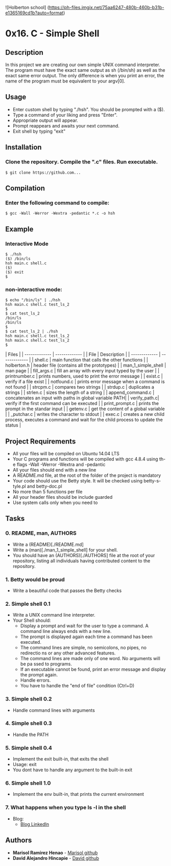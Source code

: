 ![Holberton school]
(https://ph-files.imgix.net/75aa6247-480b-460b-b31b-e1365169cd1b?auto=format)

# 0x16. C - Simple Shell

## Description
In this project we are creating our own simple UNIX command interpreter. The program must have the exact same output as sh (/bin/sh) as well as the exact same error output. The only difference is when you print an error, the name of the program must be equivalent to your argv[0].

## Usage
- Enter custom shell by typing "./hsh". You should be prompted with a ($).
- Type a command of your liking and press "Enter".
- Appropriate output will appear.
- Prompt reappears and awaits your next command.
- Exit shell by typing "exit"

## Installation
### Clone the repository. Compile the ".c" files. Run executable.
```
$ git clone https://github.com...
```

## Compilation
### Enter the following command to compile:
```
$ gcc -Wall -Werror -Wextra -pedantic *.c -o hsh
```

## Example
### Interactive Mode
```
$ ./hsh
($) /bin/ls
hsh main.c shell.c
($)
($) exit
$
```

### non-interactive mode:
```
$ echo "/bin/ls" | ./hsh
hsh main.c shell.c test_ls_2
$
$ cat test_ls_2
/bin/ls
/bin/ls
$
$ cat test_ls_2 | ./hsh
hsh main.c shell.c test_ls_2
hsh main.c shell.c test_ls_2
$
```

 | Files |
 | ------------- | ------------- |
 | File | Description |
 | ------------- | ------------- |
 | shell.c | main function that calls the other functions |
 | holberton.h | header file (contains all the prototypes) |
 | man_1_simple_shell | man page |
 | fill_args.c | fill an array with every input typed by the user |
 | printnumber.c | prints numbers, used to print the error message |
 | exist.c | verify if a file exist |
 | notfound.c | prints error message when a command is not found |
 | strcpm.c | compares two strings |
 | strdup.c | duplicates a strings  |
 | strlen.c | sizes the length of a string |
 | append_command.c | concatenates an input with paths in global variable PATH|
 | verify_path.c| verify if the first command can be executed |
 | print_prompt.c | prints the prompt in the standar input |
 | getenv.c | get the content of a global variable |
 | _putchar.c | writes the character to stdout |
 | exec.c | creates a new child process, executes a command and wait for the child process to update the status |

## Project Requirements
- All your files will be compiled on Ubuntu 14.04 LTS
- Your C programs and functions will be compiled with gcc 4.8.4 using th- e flags -Wall -Werror -Wextra and -pedantic
- All your files should end with a new line
- A README.md file, at the root of the folder of the project is mandatory
- Your code should use the Betty style. It will be checked using betty-s- tyle.pl and betty-doc.pl
- No more than 5 functions per file
- All your header files should be include guarded
- Use system calls only when you need to

## Tasks
### 0. README, man, AUTHORS
- Write a (README)[./README.md]
- Write a (man)[./man_1_simple_shell] for your shell.
- You should have an (AUTHORS)[./AUTHORS] file at the root of your repository, listing all individuals having contributed content to the repository.

### 1. Betty would be proud
- Write a beautiful code that passes the Betty checks

### 2. Simple shell 0.1
- Write a UNIX command line interpreter.
- Your Shell should:
  - Display a prompt and wait for the user to type a command. A command	    line always ends with a new line.
  - The prompt is displayed again each time a command has been executed.
  - The command lines are simple, no semicolons, no pipes, no redirectio    ns or any other advanced features.
  - The command lines are made only of one word. No arguments will be pa    ssed to programs.
  - If an executable cannot be found, print an error message and display    the prompt again.
  - Handle errors.
  - You have to handle the "end of file" condition (Ctrl+D)

### 3. Simple shell 0.2
- Handle command lines with arguments

### 4. Simple shell 0.3
- Handle the PATH

### 5. Simple shell 0.4
- Implement the exit built-in, that exits the shell
- Usage: exit
- You dont have to handle any argument to the built-in exit

### 6. Simple shell 1.0
- Implement the env built-in, that prints the current environment

### 7. What happens when you type ls -l in the shell
- Blog:
  - [Blog LinkedIn](https://www.linkedin.com/pulse/what-happens-when-you-type-ls-l-shell-marisol-ram%C3%ADrez-henao/?published=t)

## Authors
- **Marisol Ramirez Henao** - [Marisol github](https://github.com/Marisol2201)
- **David Alejandro Hincapie** - [David github](https://github.com/dalejohgi)
